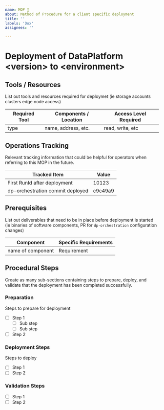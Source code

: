 ```yaml
---
name: MOP 🧹
about: Method of Procedure for a client specific deployment
title: ''
labels: 'Dox'
assignees: ''

---
```


# Deployment of DataPlatform \<version\> to \<environment\>

## Tools / Resources

List out tools and resources required for deploymet (ie storage accounts
clusters edge node access)

Required Tool|Components / Location|Access Level Required
-------------|------------------------|-----------------------
type|name, address, etc.|read, write, etc

## Operations Tracking

Relevant tracking information that could be helpful for operators when referring to this MOP in the future.

Tracked Item|Value
------------|-----
First RunId after deployment|10123
dp-orchestration commit deployed|[c9c49a9](https://github.com/rubikloud/dp-orchestration/commit/c9c49a92c395a6b80d6f2c4bb7f682865571f817)

## Prerequisites

List out deliverables that need to be in place before deployment is started (ie
binaries of software components, PR for `dp-orchestration` configuration changes)

Component|Specific Requirements
------------|----------------------
name of component|Requirement

## Procedural Steps

Create as many sub-sections containing steps to prepare, deploy, and validate that
the deployment has been completed successfully.

### Preparation

Steps to prepare for deployment

- [ ] Step 1
  - [ ] Sub step
  - [ ] Sub step
- [ ] Step 2

### Deployment Steps

Steps to deploy

- [ ] Step 1
- [ ] Step 2

### Validation Steps

- [ ] Step 1
- [ ] Step 2
